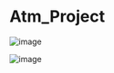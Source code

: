 # Atm_Project

![image](https://user-images.githubusercontent.com/106431802/194722603-7b356ad5-31e7-4aa4-971c-75121bd99757.png)

![image](https://user-images.githubusercontent.com/106431802/194722621-ecc0703c-2af5-4a89-bbcb-658a49ad3840.png)
